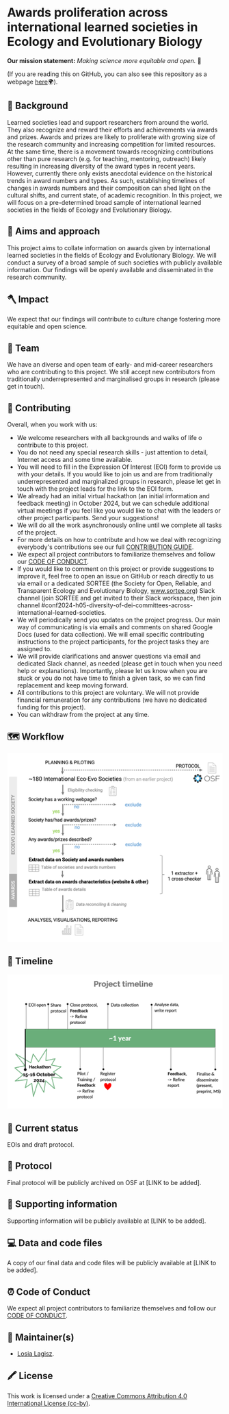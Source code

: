 # Awards proliferation across international learned societies in Ecology and Evolutionary Biology 

**Our mission statement:** *Making science more equitable and open.* 🌟  

  

(If you are reading this on GitHub, you can also see this repository as a webpage [here](https://mlagisz.github.io/survey_EcoEvo_societies_awards_proliferation/)🌍).   

## 🔖 Background   
Learned societies lead and support researchers from around the world. They also recognize and reward their efforts and achievements via awards and prizes. Awards and prizes are likely to proliferate with growing size of the research community and increasing competition for limited resources. At the same time, there is a movement towards recognizing contributions other than pure research (e.g. for teaching, mentoring, outreach) likely resulting in increasing diversity of the award types in recent years. However, currently there only exists anecdotal evidence on the historical trends in award numbers and types. As such, establishing timelines of changes in awards numbers and their composition can shed light on the cultural shifts, and current state, of academic recognition. In this project, we will focus on a pre-determined broad sample of international learned societies in the fields of Ecology and Evolutionary Biology.  

## 🏹 Aims and approach  
This project aims to collate information on awards given by international learned societies in the fields of Ecology and Evolutionary Biology. We will conduct a survey of a broad sample of such societies with publicly available information. Our findings will be openly available and disseminated in the research community.      

## 🪓 Impact  
We expect that our findings will contribute to culture change fostering more equitable and open science.    

## 💎 Team  
We have an diverse and open team of early- and mid-career researchers who are contributing to this project. We still accept new contributors from traditionally underrepresented and marginalised groups in research (please get in touch).

## 💛 Contributing  
Overall, when you work with us:   
- We welcome researchers with all backgrounds and walks of life o contribute to this project.   
- You do not need any special research skills - just attention to detail, Internet access and some time available.   
- You will need to fill in the Expression Of Interest (EOI) form to provide us with your details. If you would like to join us and are from traditionally underrepresented and marginalized groups in research, please let get in touch with the project leads for the link to the EOI form.   
- We already had an initial virtual hackathon (an initial information and feedback meeting) in October 2024, but we can schedule additional virtual meetings if you feel like you would like to chat with the leaders or other project participants. Send your suggestions!  
- We will do all the work asynchronously online until we complete all tasks of the project.    
- For more details on how to contribute and how we deal with recognizing everybody's contributions see our full [CONTRIBUTION GUIDE](/CONTRIBUTING.md).  
- We expect all project contributors to familiarize themselves and follow our [CODE OF CONDUCT](/CODE_OF_CONDUCT.md).   
- If you would like to comment on this project or provide suggestions to improve it, feel free to open an issue on GitHub or reach directly to us via email or a dedicated SORTEE (the Society for Open, Reliable, and Transparent Ecology and Evolutionary Biology, www.sortee.org) Slack channel (join SORTEE and get invited to their Slack workspace, then join channel #conf2024-h05-diversity-of-dei-committees-across-international-learned-societies.
- We will periodically send you updates on the project progress. Our main way of communicating is via emails and comments on shared Google Docs (used for data collection). We will email specific contributing instructions to the project participants, for the project tasks they are assigned to.
- We will provide clarifications and answer questions via email and dedicated Slack channel, as needed (please get in touch when you need help or explanations). Importantly, please let us know when you are stuck or you do not have time to finish a given task, so we can find replacement and keep moving forward. 
- All contributions to this project are voluntary. We will not provide financial remuneration for any contributions (we have no dedicated funding for this project).
- You can withdraw from the project at any time.  

## 🗺 Workflow
![Tentative workflow](EcoEvo_societies_awards_proliferation_workflow_v1.png)

## 📅 Timeline
![Tentative timeline](SORTEE2024_project_timeline.png)

## 🚉 Current status    
EOIs and draft protocol.      

## 🚀 Protocol   
Final protocol will be publicly archived on OSF at [LINK to be added].    

## 🚚 Supporting information 
Supporting information will be publicly available at [LINK to be added].    

## 💻 Data and code files      
A copy of our final data and code files will be publicly available at [LINK to be added].     

## ⏰ Code of Conduct   
We expect all project contributors to familiarize themselves and follow our [CODE OF CONDUCT](/CODE_OF_CONDUCT.md).      

## 🔧 Maintainer(s)
* [Losia Lagisz](https://github.com/mlagisz).   

## 🖍️ License 
This work is licensed under a [Creative Commons Attribution 4.0 International License (cc-by)](/LICENSE.md).   
